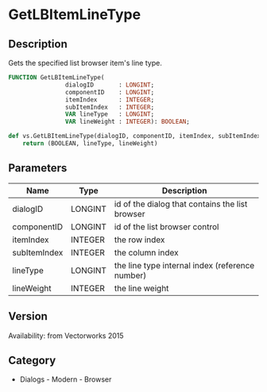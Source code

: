 # GetLBItemLineType

## Description
Gets the specified list browser item's line type.

```pascal
FUNCTION GetLBItemLineType(
				dialogID       : LONGINT;
				componentID    : LONGINT;
				itemIndex      : INTEGER;
				subItemIndex   : INTEGER;
				VAR lineType   : LONGINT;
				VAR lineWeight : INTEGER): BOOLEAN;
```

```python
def vs.GetLBItemLineType(dialogID, componentID, itemIndex, subItemIndex):
    return (BOOLEAN, lineType, lineWeight)
```

## Parameters
|Name|Type|Description|
|---|---|---|
|dialogID|LONGINT|id of the dialog that contains the list browser|
|componentID|LONGINT|id of the list browser control|
|itemIndex|INTEGER|the row index|
|subItemIndex|INTEGER|the column index|
|lineType|LONGINT|the line type internal index (reference number)|
|lineWeight|INTEGER|the line weight|

## Version
Availability: from Vectorworks 2015

## Category
* Dialogs - Modern - Browser

